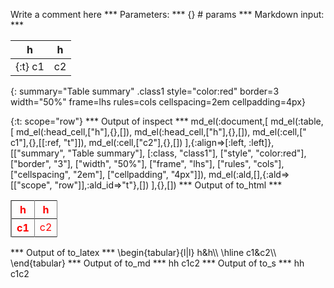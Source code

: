 Write a comment here
*** Parameters: ***
{} # params 
*** Markdown input: ***

h         | h
----------|--
{:t}  c1  | c2
{: summary="Table summary" .class1 style="color:red" border=3 width="50%" frame=lhs rules=cols  cellspacing=2em cellpadding=4px}

{:t: scope="row"}
*** Output of inspect ***
md_el(:document,[
	md_el(:table,[
		md_el(:head_cell,["h"],{},[]),
		md_el(:head_cell,["h"],{},[]),
		md_el(:cell,[" c1"],{},[[:ref, "t"]]),
		md_el(:cell,["c2"],{},[])
	],{:align=>[:left, :left]},[["summary", "Table summary"], [:class, "class1"], ["style", "color:red"], ["border", "3"], ["width", "50%"], ["frame", "lhs"], ["rules", "cols"], ["cellspacing", "2em"], ["cellpadding", "4px"]]),
	md_el(:ald,[],{:ald=>[["scope", "row"]],:ald_id=>"t"},[])
],{},[])
*** Output of to_html ***
<table class='class1' cellspacing='2em' rules='cols' border='3' frame='lhs' summary='Table summary' cellpadding='4px' width='50%' style='color:red'><thead><tr><th>h</th><th>h</th></tr></thead><tbody><tr><th scope='row' style='text-align: left;'> c1</th><td style='text-align: left;'>c2</td>
</tr></tbody></table>
*** Output of to_latex ***
\begin{tabular}{l|l}
h&h\\
\hline 
 c1&c2\\
\end{tabular}
*** Output of to_md ***
hh c1c2
*** Output of to_s ***
hh c1c2
